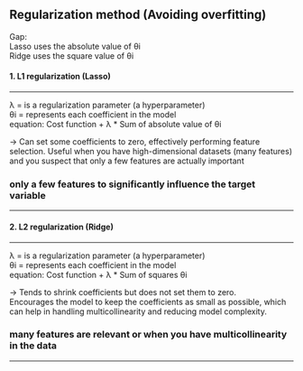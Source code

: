 


## Regularization method (Avoiding overfitting)

Gap:</br>
Lasso uses the absolute value of θi</br>
Ridge uses the square value of θi</br>

#### 1. L1 regularization (Lasso)
---------------------------------------------------------------------------
λ = is a regularization parameter (a hyperparameter)</br>
θi = represents each coefficient in the model</br>
equation: Cost function + λ * Sum of absolute value of θi</br>

-> Can set some coefficients to zero, effectively performing feature selection.
Useful when you have high-dimensional datasets (many features) and you suspect that only a few features are actually important</br>

### only a few features to significantly influence the target variable
---------------------------------------------------------------------------


#### 2. L2 regularization (Ridge)
---------------------------------------------------------------------------
λ = is a regularization parameter (a hyperparameter)</br>
θi = represents each coefficient in the model</br>
equation: Cost function + λ * Sum of squares θi</br>

-> Tends to shrink coefficients but does not set them to zero.</br>
Encourages the model to keep the coefficients as small as possible, which can help in handling multicollinearity and reducing model complexity.</br>

### many features are relevant or when you have multicollinearity in the data
---------------------------------------------------------------------------
